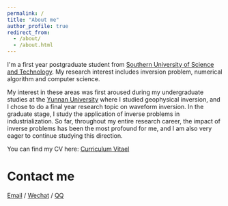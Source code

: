 ```yaml
---
permalink: /
title: "About me"
author_profile: true
redirect_from: 
  - /about/
  - /about.html
---
```


I'm a first year postgraduate student from [Southern University of Science and Technology](https://www.sustech.edu.cn/). My research interest includes inversion problem, numerical algorithm and computer science.

My interest in these areas was first aroused during my undergraduate studies at the [Yunnan University](https://www.ynu.edu.cn/) where I studied geophysical inversion, and I chose to do a final year research topic on waveform inversion. In the graduate stage, I study the application of inverse problems in industrialization. So far, throughout my entire research career, the impact of inverse problems has been the most profound for me, and I am also very eager to continue studying this direction.

You can find my CV here: [Curriculum Vitael](../assets/CV_mine.pdf)

Contact me
======
[Email](../assets/email.md) / [Wechat](wechat.md) / [QQ](qq.md)
